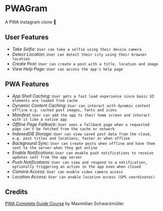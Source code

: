# PWAGram

A PWA instagram clone 📸

## User Features

* _Take Selfie_: `User can take a selfie using their device camera`
* _Detect Location_: `User can detect their city using their browser location`
* _Create Post_: `User can create a post with a title, location and image`
* _View Help Page_: `User can access the app's help page`

## PWA Features

* _App Shell Caching_: `User gets a fast load experience since basic UI elements are loaded from cache`
* _Dynamic Content Caching_: `User can interact with dynamic content offline e.g. cached post images, fonts and icons`
* _Manifest_: `User can add the app to their home screen and interact with it like a native app`
* _Offline Page Fallback_: `User sees a fallback page when a requested page can't be fetched from the cache or network`
* _IndexedDB Storage_: `User can view saved post data from the cloud, e.g. post titles and locations, faster or when offline`
* _Background Sync_: `User can create posts when offline and have them sent to the server when they get online`
* _Enable Notifications_: `User can enable push notifications to receive updates sent from the app server`
* _Push Notifications_: `User can view and respond to a notification, optionally triggering an action in the app even when closed`
* _Camera Access_: `User can enable video camera access`
* _Location Access_: `User can enable location access (GPS coordinates)`


## Credits

[PWA Complete Guide Course](https://www.udemy.com/progressive-web-app-pwa-the-complete-guide/learn/v4/) by Maximilian Schwarzmüller
